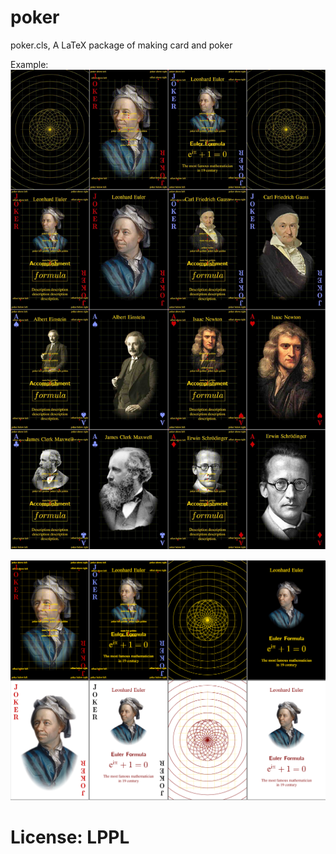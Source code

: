 # poker
poker.cls, A LaTeX package of making card and poker

Example:
![image](https://github.com/Sophanatprime/poker/blob/main/example-pic.jpg)

![image](https://github.com/Sophanatprime/poker/blob/main/reshape@.png)

# License: LPPL
